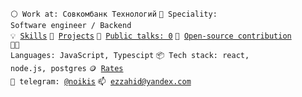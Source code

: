 <code>⚪ Work at: Совкомбанк Технологий</code>
<code>👷 Speciality: Software engineer / Backend</code><br>
<code>💡 [Skills](SKILLS.md)</code>
<code>🧻 [Projects](PROJECTS.md)</code>
<code>📢 [Public talks: 0](TALKS.md)</code>
<code>👀 [Open-source contribution](CONTRIBUTION.md)</code><br>
<code>🧑‍💻 Languages: JavaScript, Typescipt</code>
<code>📦 Tech stack: react, node.js, postgres</code>
<code>🪙 [Rates](RATES.md)</code><br>
<code>💬 telegram: [@noikis](https://telegram.me/noikis)</code>
<code>📫 [ezzahid@yandex.com](mailto:ezzahid@yandex.com)</code>
